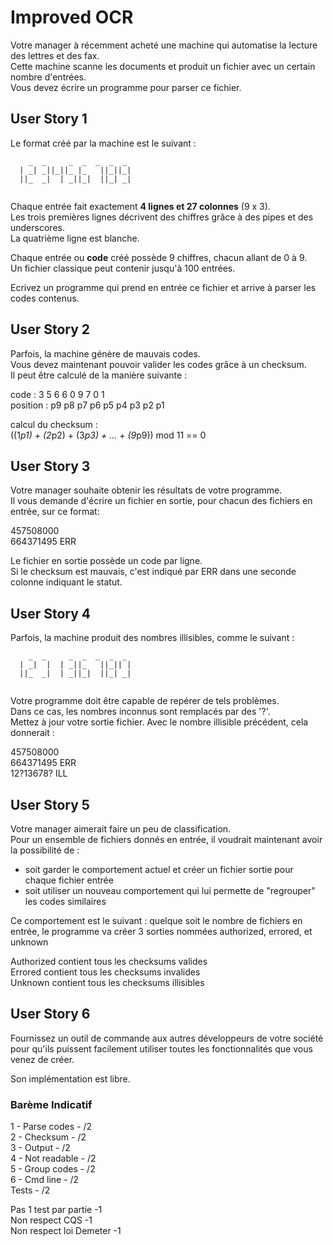 # Improved OCR

Votre manager à récemment acheté une machine qui automatise la lecture des lettres et des fax.  
Cette machine scanne les documents et produit un fichier avec un certain nombre d'entrées.  
Vous devez écrire un programme pour parser ce fichier.

## User Story 1

Le format créé par la machine est le suivant :

```
    _  _     _  _  _  _  _ 
  | _| _||_||_ |_   ||_||_|
  ||_  _|  | _||_|  ||_| _|
  
```

Chaque entrée fait exactement **4 lignes et 27 colonnes** (9 x 3).  
Les trois premières lignes décrivent des chiffres grâce à des pipes et des underscores.  
La quatrième ligne est blanche.

Chaque entrée ou **code** créé possède 9 chiffres, chacun allant de 0 à 9.  
Un fichier classique peut contenir jusqu'à 100 entrées.

Ecrivez un programme qui prend en entrée ce fichier et arrive à parser les codes contenus.

## User Story 2

Parfois, la machine génère de mauvais codes.   
Vous devez maintenant pouvoir valider les codes grâce à un checksum.  
Il peut être calculé de la manière suivante :

code     : 3  5  6  6  0  9  7  0  1  
position : p9 p8 p7 p6 p5 p4 p3 p2 p1

calcul du checksum :  
((1*p1) + (2*p2) + (3*p3) + ... + (9*p9)) mod 11 == 0

## User Story 3

Votre manager souhaite obtenir les résultats de votre programme.  
Il vous demande d'écrire un fichier en sortie, pour chacun des fichiers en entrée, sur ce format:

457508000  
664371495 ERR

Le fichier en sortie possède un code par ligne.  
Si le checksum est mauvais, c'est indiqué par ERR dans une seconde colonne indiquant le statut.

## User Story 4

Parfois, la machine produit des nombres illisibles, comme le suivant :

```
    _  _     _  _  _  _  _ 
  | _|  |  | _||_   ||_|| |
  ||_  _|  | _||_|  ||_| _|
  
```

Votre programme doit être capable de repérer de tels problèmes.  
Dans ce cas, les nombres inconnus sont remplacés par des '?'.  
Mettez à jour votre sortie fichier. Avec le nombre illisible précédent, cela donnerait :

457508000    
664371495 ERR   
12?13678? ILL

## User Story 5

Votre manager aimerait faire un peu de classification.  
Pour un ensemble de fichiers donnés en entrée, il voudrait maintenant avoir la possibilité de :
- soit garder le comportement actuel et créer un fichier sortie pour chaque fichier entrée
- soit utiliser un nouveau comportement qui lui permette de "regrouper" les codes similaires

Ce comportement est le suivant : quelque soit le nombre de fichiers en entrée, le programme va créer 3 sorties nommées authorized, errored, et unknown

Authorized contient tous les checksums valides  
Errored contient tous les checksums invalides  
Unknown contient tous les checksums illisibles

## User Story 6

Fournissez un outil de commande aux autres développeurs de votre société pour qu'ils puissent facilement utiliser toutes les fonctionnalités que vous venez de créer.

Son implémentation est libre.


### Barème Indicatif

1 - Parse codes - /2  
2 - Checksum - /2  
3 - Output - /2  
4 - Not readable - /2  
5 - Group codes - /2  
6 - Cmd line - /2  
Tests - /2

Pas 1 test par partie 	-1  
Non respect CQS 	-1  
Non respect loi Demeter -1  
